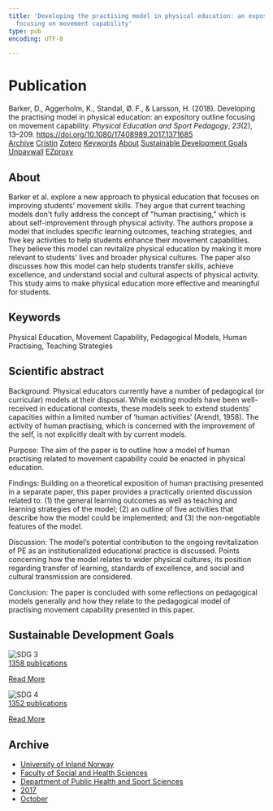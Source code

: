 ```yaml
---
title: 'Developing the practising model in physical education: an expository outline
  focusing on movement capability'
type: pub
encoding: UTF-8

---
```

<h1>Publication</h1>
<article id="csl-bib-container-MRWNZVC4" class="csl-bib-container">
  <div class="csl-bib-body"> <div class="csl-entry">Barker, D., Aggerholm, K., Standal, Ø. F., &#38; Larsson, H. (2018). Developing the practising model in physical education: an expository outline focusing on movement capability. <i>Physical Education and Sport Pedagogy</i>, <i>23</i>(2), 13–209. <a href="https://doi.org/10.1080/17408989.2017.1371685">https://doi.org/10.1080/17408989.2017.1371685</a></div> </div>
  <div class="csl-bib-buttons">
    <a href="#taxonomy-article-MRWNZVC4" alt="archive" class="csl-bib-button">Archive</a>
    <a href="https://app.cristin.no/results/show.jsf?id=1502020" alt="Cristin" class="csl-bib-button">Cristin</a>
    <a href="http://zotero.org/groups/5881554/items/MRWNZVC4" alt="Zotero" class="csl-bib-button">Zotero</a>
    <a href="#keywords-article-MRWNZVC4" alt="keywords" class="csl-bib-button">Keywords</a>
    <a href="#about-article-MRWNZVC4" alt="about_pub" class="csl-bib-button">About</a>
    <a href="#sdg-article-MRWNZVC4" alt="sdg" class="csl-bib-button">Sustainable Development Goals</a>
    <a href="https://oda.oslomet.no/oda-xmlui/bitstream/10642/5985/1/AS5435807398338571506611155759_content_1%2bcopy.pdf" alt="Unpaywall" class="csl-bib-button">Unpaywall</a>
    <a href="https://oda.oslomet.no/oda-xmlui/bitstream/10642/5985/1/AS5435807398338571506611155759_content_1%2bcopy.pdf" alt="EZproxy" class="csl-bib-button">EZproxy</a>
  </div>
  <div id="csl-bib-meta-container-MRWNZVC4"></div>
</article>
<div id="csl-bib-meta-MRWNZVC4" class="csl-bib-meta">
  <article id="about-article-MRWNZVC4" class="about_pub-article">
    <h1>About</h1>
    Barker et al. explore a new approach to physical education that focuses on improving students' movement skills. They argue that current teaching models don't fully address the concept of "human practising," which is about self-improvement through physical activity. The authors propose a model that includes specific learning outcomes, teaching strategies, and five key activities to help students enhance their movement capabilities. They believe this model can revitalize physical education by making it more relevant to students' lives and broader physical cultures. The paper also discusses how this model can help students transfer skills, achieve excellence, and understand social and cultural aspects of physical activity. This study aims to make physical education more effective and meaningful for students.
  </article>
  <article id="keywords-article-MRWNZVC4" class="keywords-article">
    <h1>Keywords</h1>
    Physical Education, Movement Capability, Pedagogical Models, Human Practising, Teaching Strategies
  </article>
  <article id="abstract-article-MRWNZVC4" class="abstract-article">
    <h1>Scientific abstract</h1>
    Background: Physical educators currently have a number of pedagogical (or curricular) models at their disposal. While existing models have been well-received in educational contexts, these models seek to extend students’ capacities within a limited number of ‘human activities’ (Arendt, 1958). The activity of human practising, which is concerned with the improvement of the self, is not explicitly dealt with by current models. 
 
Purpose: The aim of the paper is to outline how a model of human practising related to movement capability could be enacted in physical education. 
 
Findings: Building on a theoretical exposition of human practising presented in a separate paper, this paper provides a practically oriented discussion related to: (1) the general learning outcomes as well as teaching and learning strategies of the model; (2) an outline of five activities that describe how the model could be implemented; and (3) the non-negotiable features of the model. 
 
Discussion: The model’s potential contribution to the ongoing revitalization of PE as an institutionalized educational practice is discussed. Points concerning how the model relates to wider physical cultures, its position regarding transfer of learning, standards of excellence, and social and cultural transmission are considered. 
 
Conclusion: The paper is concluded with some reflections on pedagogical models generally and how they relate to the pedagogical model of practising movement capability presented in this paper.
  </article>
  <article id="sdg-article-MRWNZVC4" class="sdg-article">
    <h1>Sustainable Development Goals</h1>
    <div class="sdg-container"><div id="sdg3" class="sdg">
        <img src="{{< params subfolder >}}images/sdg/sdg03_en.png" class="image" alt="SDG 3">
        <div class="sdg-overlay">
          <a href="{{< params subfolder >}}en/archive/?sdg=3#archive" class="sdg-publication-count"><span>1358</span> publications</a>
          <p><a href="https://sdgs.un.org/goals/goal3" class="sdg-read-more">Read More</a></p>
        </div>
      </div> <div id="sdg4" class="sdg">
        <img src="{{< params subfolder >}}images/sdg/sdg04_en.png" class="image" alt="SDG 4">
        <div class="sdg-overlay">
          <a href="{{< params subfolder >}}en/archive/?sdg=4#archive" class="sdg-publication-count"><span>1352</span> publications</a>
          <p><a href="https://sdgs.un.org/goals/goal4" class="sdg-read-more">Read More</a></p>
        </div>
      </div></div>
  </article>
  <article id="taxonomy-article-MRWNZVC4" class="taxonomy-article">
    <h1>Archive</h1>
    <ul>
      <li><a href="{{< params subfolder >}}en/archive/?key=3DCRN523">University of Inland Norway</a></li>
      <li><a href="{{< params subfolder >}}en/archive/?key=IDKFS3MX">Faculty of Social and Health Sciences</a></li>
      <li><a href="{{< params subfolder >}}en/archive/?key=FJXE3Z8X">Department of Public Health and Sport Sciences</a></li>
      <li><a href="{{< params subfolder >}}en/archive/?key=Y3QE4BPW">2017</a></li>
      <li><a href="{{< params subfolder >}}en/archive/?key=JCB87HYS">October</a></li>
    </ul>
  </article>
</div>
